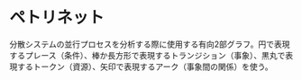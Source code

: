 # ペトリネット

分散システムの並行プロセスを分析する際に使用する有向2部グラフ。円で表現するプレース（条件）、棒か長方形で表現するトランジション（事象）、黒丸で表現するトークン（資源）、矢印で表現するアーク（事象間の関係）を使う。
